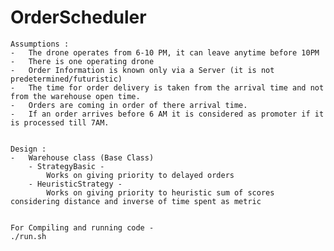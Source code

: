 # OrderScheduler

    Assumptions :
    -   The drone operates from 6-10 PM, it can leave anytime before 10PM
    -   There is one operating drone
    -   Order Information is known only via a Server (it is not predetermined/futuristic)
    -   The time for order delivery is taken from the arrival time and not from the warehouse open time.
    -   Orders are coming in order of there arrival time.
    -   If an order arrives before 6 AM it is considered as promoter if it is processed till 7AM.


    Design :
    -   Warehouse class (Base Class)
        - StrategyBasic -
            Works on giving priority to delayed orders
        - HeuristicStrategy -
            Works on giving priority to heuristic sum of scores considering distance and inverse of time spent as metric


    For Compiling and running code -
    ./run.sh

